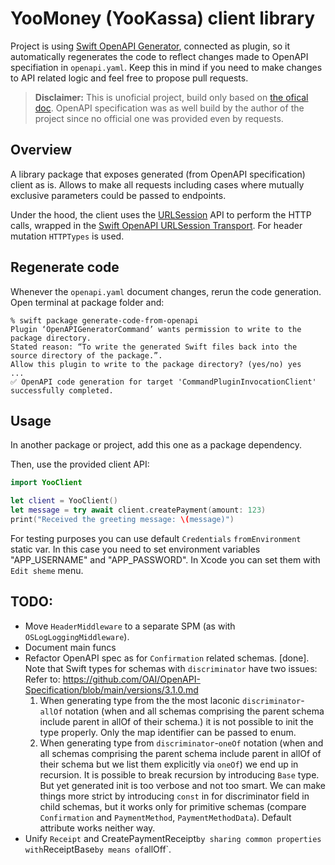 # YooMoney (YooKassa) client library

Project is using [Swift OpenAPI Generator](https://github.com/apple/swift-openapi-generator), connected as plugin, so it automatically regenerates the code to reflect changes made to OpenAPI specifiation in `openapi.yaml`.
Keep this in mind if you need to make changes to API related logic and feel free to propose pull requests.

> **Disclaimer:** This is unoficial project, build only based on [the ofical doc](https://yookassa.ru/developers/api).
OpenAPI specification was as well build by the author of the project since no official one was provided even by requests.

## Overview

A library package that exposes generated (from OpenAPI specification) client as is. Allows to make all requests including cases where mutually exclusive parameters could be passed to endpoints.

Under the hood, the client uses the [URLSession](https://developer.apple.com/documentation/foundation/urlsession) API to perform the HTTP calls, wrapped in the [Swift OpenAPI URLSession Transport](https://github.com/apple/swift-openapi-urlsession).
For header mutation `HTTPTypes` is used.

## Regenerate code

Whenever the `openapi.yaml` document changes, rerun the code generation.
Open terminal at package folder and:
```console
% swift package generate-code-from-openapi
Plugin ‘OpenAPIGeneratorCommand’ wants permission to write to the package directory.
Stated reason: “To write the generated Swift files back into the source directory of the package.”.
Allow this plugin to write to the package directory? (yes/no) yes
...
✅ OpenAPI code generation for target 'CommandPluginInvocationClient' successfully completed.
```

## Usage

In another package or project, add this one as a package dependency.

Then, use the provided client API:

```swift
import YooClient

let client = YooClient()
let message = try await client.createPayment(amount: 123)
print("Received the greeting message: \(message)")
```

For testing purposes you can use default `Credentials` `fromEnvironment` static var. In this case you need to set environment variables "APP_USERNAME" and "APP_PASSWORD". In Xcode you can set them with `Edit sheme` menu.

## TODO:
 - Move `HeaderMiddleware` to a separate SPM (as with `OSLogLoggingMiddleware`).
 - Document main funcs
 - Refactor OpenAPI spec as for `Confirmation` related schemas. [done].
   Note that Swift types for schemas with `discriminator` have two issues:
   Refer to: https://github.com/OAI/OpenAPI-Specification/blob/main/versions/3.1.0.md
   1) When generating type from the the most laconic `discriminator`-`allOf` notation (when and all schemas comprising the parent schema include parent in allOf of their schema.) it is not possible to init the type properly. Only the map identifier can be passed to enum.
   2) When generating type from `discriminator`-`oneOf` notation (when and all schemas comprising the parent schema include parent in allOf of their schema but we list them explicitly via `oneOf`) we end up in recursion.
   It is possible to break recursion by introducing `Base` type. But yet generated init is too verbose and not too smart. We can make things more strict by introducing `const` in for discriminator field in child schemas, but it works only for primitive schemas (compare `Confirmation` and `PaymentMethod`, `PaymentMethodData`). 
   Default attribute works neither way.
 - Unify `Receipt` and CreatePaymentReceipt` by sharing common properties with `ReceiptBase` by means of `allOff`.
   
